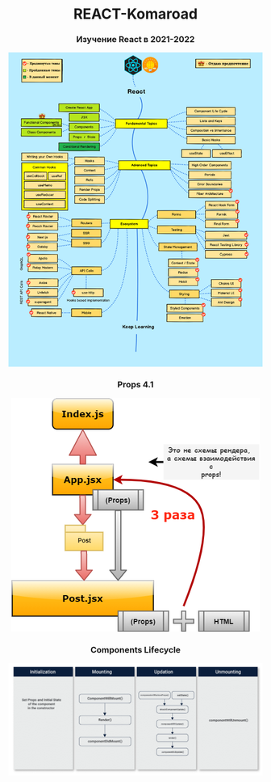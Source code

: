 <h1 align="center">REACT-Komaroad</h1>

<h3 align="center">Изучение React в 2021-2022</h3>

<img src='https://github.com/Ivan-Corporation/REACT-Komaroad/blob/main/react-roadmap.png' />
<br>
<h3 align="center">Props 4.1</h3>
<p align="center">
<img  src="https://github.com/Ivan-Corporation/React-Komaroad/blob/main/Practice/Fundamental%20Topics/props-vs-states/props2.png" />
  </p>
  <h3 align="center">Components Lifecycle</h3>
<p align="center">
<img  src="https://github.com/Ivan-Corporation/React-Komaroad/blob/main/Theory/Fundamental%20Topics/lifecycle-components.png" />
  </p>
  

